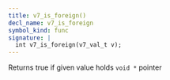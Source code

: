 ```yaml
---
title: v7_is_foreign()
decl_name: v7_is_foreign
symbol_kind: func
signature: |
  int v7_is_foreign(v7_val_t v);
---
```


Returns true if given value holds `void *` pointer 

